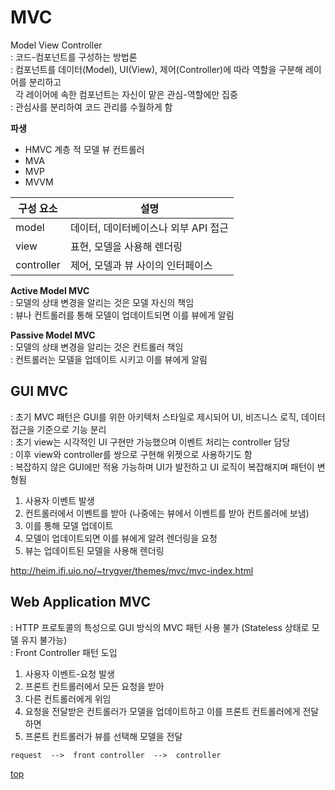 # MVC
Model View Controller     
: 코드-컴포넌트를 구성하는 방법론   
: 컴포넌트를 데이터(Model), UI(View), 제어(Controller)에 따라 역할을 구분해 레이어를 분리하고          
&nbsp; 각 레이어에 속한 컴포넌트는 자신이 맡은 관심-역할에만 집중     
: 관심사를 분리하여 코드 관리를 수월하게 함   


**파생**  
- HMVC 계층 적 모델 뷰 컨트롤러
- MVA
- MVP
- MVVM


구성 요소 | 설명
---|---
model      | 데이터, 데이터베이스나 외부 API 접근  
view       | 표현, 모델을 사용해 렌더링
controller | 제어, 모델과 뷰 사이의 인터페이스


**Active Model MVC**   
: 모델의 상태 변경을 알리는 것은 모델 자신의 책임   
: 뷰나 컨트롤러를 통해 모델이 업데이트되면 이를 뷰에게 알림   


**Passive Model MVC**   
: 모델의 상태 변경을 알리는 것은 컨트롤러 책임    
: 컨트롤러는 모델을 업데이트 시키고 이를 뷰에게 알림     



## GUI MVC
: 초기 MVC 패턴은 GUI를 위한 아키텍처 스타일로 제시되어 UI, 비즈니스 로직, 데이터 접근을 기준으로 기능 분리    
: 초기 view는 시각적인 UI 구현만 가능했으며 이벤트 처리는 controller 담당        
: 이후 view와 controller를 쌍으로 구현해 위젯으로 사용하기도 함   
: 복잡하지 않은 GUI에만 적용 가능하며 UI가 발전하고 UI 로직이 복잡해지며 패턴이 변형됨       

1. 사용자 이벤트 발생
2. 컨트롤러에서 이벤트를 받아 (나중에는 뷰에서 이벤트를 받아 컨트롤러에 보냄)  
3. 이를 통해 모델 업데이트
4. 모델이 업데이트되면 이를 뷰에게 알려 렌더링을 요청  
5. 뷰는 업데이트된 모델을 사용해 렌더링  

http://heim.ifi.uio.no/~trygver/themes/mvc/mvc-index.html



## Web Application MVC
: HTTP 프로토콜의 특성으로 GUI 방식의 MVC 패턴 사용 불가 (Stateless 상태로 모델 유지 불가능)   
: Front Controller 패턴 도입    

1. 사용자 이벤트-요청 발생
2. 프론트 컨트롤러에서 모든 요청을 받아
3. 다른 컨트롤러에게 위임   
4. 요청을 전달받은 컨트롤러가 모델을 업데이트하고 이를 프론트 컨트롤러에게 전달하면
5. 프론트 컨트롤러가 뷰를 선택해 모델을 전달    


```
request  -->  front controller  -->  controller  
```


[top](#)
